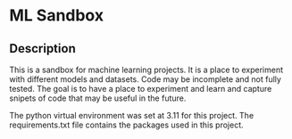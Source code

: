# ML Sandbox

## Description
This is a sandbox for machine learning projects. It is a place to experiment with different models and datasets.  Code may be incomplete and not fully tested.  The goal is to have a place to experiment and learn and capture snipets of code that may be useful in the future.

The python virtual environment was set at 3.11 for this project.  The requirements.txt file contains the packages used in this project.